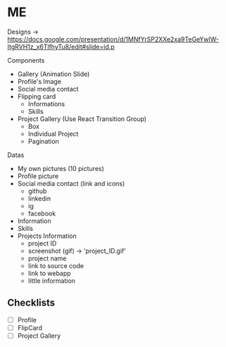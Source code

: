 # ME

Designs -> https://docs.google.com/presentation/d/1MNfYrSP2XXe2xa9TeGeYwlW-ItgRVH1z_x6TlfhyTu8/edit#slide=id.p

Components
- Gallery (Animation Slide)
- Profile's Image
- Social media contact
- Flipping card
	- Informations
	- Skills
- Project Gallery (Use React Transition Group)
	- Box
	- Individual Project
	- Pagination

Datas
- My own pictures (10 pictures)
- Profile picture
- Social media contact (link and icons)
	- github
	- linkedin
	- ig
	- facebook
- Information
- Skills
- Projects Information
	- project ID
	- screenshot (gif) -> 'project_ID.gif'
	- project name
	- link to source code
	- link to webapp
	- little information

## Checklists
- [ ] Profile
- [ ] FlipCard
- [ ] Project Gallery